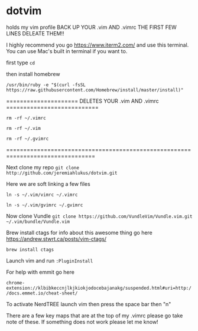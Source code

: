 # dotvim
holds my vim profile
BACK UP YOUR .vim AND .vimrc THE FIRST FEW LINES DELEATE THEM!!


I highly recommend you go https://www.iterm2.com/ and use this terminal. You can use Mac's built in terminal if you want to. 



first type `cd`

then install homebrew

`/usr/bin/ruby -e "$(curl -fsSL https://raw.githubusercontent.com/Homebrew/install/master/install)"`

===================== DELETES YOUR .vim AND .vimrc ===========================

`rm -rf ~/.vimrc`

`rm -rf ~/.vim`

`rm -rf ~/.gvimrc`

================================================================================


Next clone my repo
`git clone http://github.com/jeremiahlukus/dotvim.git` 

Here we are soft linking a few files 

`ln -s ~/.vim/vimrc ~/.vimrc`

`ln -s ~/.vim/gvimrc ~/.gvimrc`

Now clone Vundle 
`git clone https://github.com/VundleVim/Vundle.vim.git ~/.vim/bundle/Vundle.vim`

Brew install ctags for info about this awesome thing go here https://andrew.stwrt.ca/posts/vim-ctags/

`brew install ctags`

Launch vim and run `:PluginInstall`





For help with emmit go here

`chrome-extension://klbibkeccnjlkjkiokjodocebajanakg/suspended.html#uri=http://docs.emmet.io/cheat-sheet/`

To activate NerdTREE launch vim then press the space bar then "n"

There are a few key maps that are at the top of my .vimrc please go take note of these. 
If something does not work please let me know!

